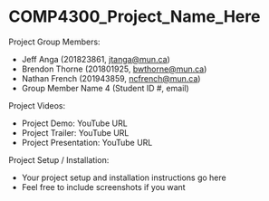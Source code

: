 # COMP4300_Project_Name_Here


Project Group Members:

* Jeff Anga           (201823861, jtanga@mun.ca)
* Brendon Thorne      (201801925, bwthorne@mun.ca)
* Nathan French       (201943859, ncfrench@mun.ca)
* Group Member Name 4 (Student ID #, email)

Project Videos:

* Project Demo: YouTube URL
* Project Trailer: YouTube URL
* Project Presentation: YouTube URL

Project Setup / Installation:

* Your project setup and installation instructions go here
* Feel free to include screenshots if you want
